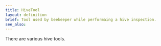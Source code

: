 ```yaml
---
title: HiveTool
layout: definition
brief: Tool used by beekeeper while performaing a hive inspection.
see_also: 
---
```

There are various hive tools.